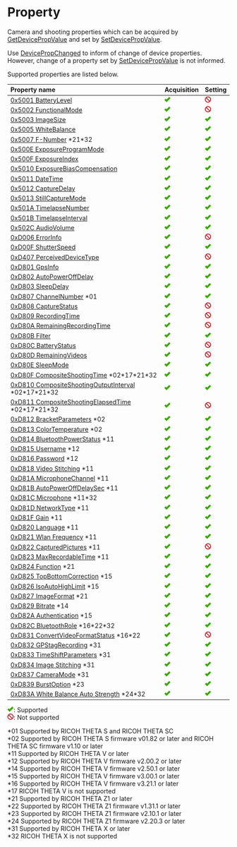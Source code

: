 # Property

Camera and shooting properties which can be acquired by [GetDevicePropValue](./operation/get_device_prop_value.md) and set by [SetDevicePropValue](./operation/set_device_prop_value.md).

Use [DevicePropChanged](./event/device_prop_changed.md) to inform of change of device properties. However, change of a property set by [SetDevicePropValue](./operation/set_device_prop_value.md) is not informed.

Supported properties are listed below.

| Property name | Acquisition | Setting |
|:--|:--|:--|
| [0x5001 BatteryLevel](./property/battery_level.md) | ![supported](./assets/img/supported.png "supported") | ![not supported](./assets/img/not-supported.png "not supported") |
| [0x5002 FunctionalMode](./property/functional_mode.md) | ![supported](./assets/img/supported.png "supported") | ![not supported](./assets/img/not-supported.png "not supported") |
| [0x5003 ImageSize](./property/image_size.md) | ![supported](./assets/img/supported.png "supported") | ![supported](./assets/img/supported.png "supported") |
| [0x5005 WhiteBalance](./property/white_balance.md) | ![supported](./assets/img/supported.png "supported") | ![supported](./assets/img/supported.png "supported") |
| [0x5007 F-Number](./property/f_number.md) \*21\*32 | ![supported](./assets/img/supported.png "supported") | ![supported](./assets/img/supported.png "supported") |
| [0x500E ExposureProgramMode](./property/exposure_program_mode.md) | ![supported](./assets/img/supported.png "supported") | ![supported](./assets/img/supported.png "supported") |
| [0x500F ExposureIndex](./property/exposure_index.md) | ![supported](./assets/img/supported.png "supported") | ![supported](./assets/img/supported.png "supported") |
| [0x5010 ExposureBiasCompensation](./property/exposure_bias_compensation.md) | ![supported](./assets/img/supported.png "supported") | ![supported](./assets/img/supported.png "supported") |
| [0x5011 DateTime](./property/date_time.md) | ![supported](./assets/img/supported.png "supported") | ![supported](./assets/img/supported.png "supported") |
| [0x5012 CaptureDelay](./property/capture_delay.md) | ![supported](./assets/img/supported.png "supported") | ![supported](./assets/img/supported.png "supported") |
| [0x5013 StillCaptureMode](./property/still_capture_mode.md) | ![supported](./assets/img/supported.png "supported") | ![supported](./assets/img/supported.png "supported") |
| [0x501A TimelapseNumber](./property/timelapse_number.md) | ![supported](./assets/img/supported.png "supported") | ![supported](./assets/img/supported.png "supported") |
| [0x501B TimelapseInterval](./property/timelapse_interval.md) | ![supported](./assets/img/supported.png "supported") | ![supported](./assets/img/supported.png "supported") |
| [0x502C AudioVolume](./property/audio_volume.md) | ![supported](./assets/img/supported.png "supported") | ![supported](./assets/img/supported.png "supported") |
| [0xD006 ErrorInfo](./property/error_info.md) | ![supported](./assets/img/supported.png "supported") | ![not supported](./assets/img/not-supported.png "not supported") |
| [0xD00F ShutterSpeed](./property/shutter_speed.md) | ![supported](./assets/img/supported.png "supported") | ![supported](./assets/img/supported.png "supported") |
| [0xD407 PerceivedDeviceType](./property/perceived_device_type.md) | ![supported](./assets/img/supported.png "supported") | ![not supported](./assets/img/not-supported.png "not supported") |
| [0xD801 GpsInfo](./property/gps_info.md) | ![supported](./assets/img/supported.png "supported") | ![supported](./assets/img/supported.png "supported") |
| [0xD802 AutoPowerOffDelay](./property/auto_power_off_delay.md) | ![supported](./assets/img/supported.png "supported") | ![supported](./assets/img/supported.png "supported") |
| [0xD803 SleepDelay](./property/sleep_delay.md) | ![supported](./assets/img/supported.png "supported") | ![supported](./assets/img/supported.png "supported") |
| [0xD807 ChannelNumber](./property/channel_number.md) \*01 | ![supported](./assets/img/supported.png "supported") | ![supported](./assets/img/supported.png "supported") |
| [0xD808 CaptureStatus](./property/capture_status.md) | ![supported](./assets/img/supported.png "supported") | ![not supported](./assets/img/not-supported.png "not supported") |
| [0xD809 RecordingTime](./property/recording_time.md) | ![supported](./assets/img/supported.png "supported") | ![not supported](./assets/img/not-supported.png "not supported") |
| [0xD80A RemainingRecordingTime](./property/remaining_recording_time.md) | ![supported](./assets/img/supported.png "supported") | ![not supported](./assets/img/not-supported.png "not supported") |
| [0xD80B Filter](./property/filter.md) | ![supported](./assets/img/supported.png "supported") | ![supported](./assets/img/supported.png "supported") |
| [0xD80C BatteryStatus](./property/battery_status.md) | ![supported](./assets/img/supported.png "supported") | ![not supported](./assets/img/not-supported.png "not supported") |
| [0xD80D RemainingVideos](./property/remaining_videos.md) | ![supported](./assets/img/supported.png "supported") | ![not supported](./assets/img/not-supported.png "not supported") |
| [0xD80E SleepMode](./property/sleep_mode.md) | ![supported](./assets/img/supported.png "supported") | ![supported](./assets/img/supported.png "supported") |
| [0xD80F CompositeShootingTime](./property/composite_shooting_time.md) \*02\*17\*21\*32 | ![supported](./assets/img/supported.png "supported") | ![supported](./assets/img/supported.png "supported") |
| [0xD810 CompositeShootingOutputInterval](./property/composite_shooting_output_interval.md) \*02\*17\*21\*32 | ![supported](./assets/img/supported.png "supported") | ![supported](./assets/img/supported.png "supported") |
| [0xD811 CompositeShootingElapsedTime](./property/composite_shooting_elapsed_time.md) \*02\*17\*21\*32 | ![supported](./assets/img/supported.png "supported") | ![not supported](./assets/img/not-supported.png "not supported") |
| [0xD812 BracketParameters](./property/bracket_parameters.md) \*02 | ![supported](./assets/img/supported.png "supported") | ![supported](./assets/img/supported.png "supported") |
| [0xD813 ColorTemperature](./property/color_temperature.md) \*02 | ![supported](./assets/img/supported.png "supported") | ![supported](./assets/img/supported.png "supported") |
| [0xD814 BluetoothPowerStatus](./property/bluetooth_power_status.md) \*11 | ![supported](./assets/img/supported.png "supported") | ![supported](./assets/img/supported.png "supported") |
| [0xD815 Username](./property/username.md) \*12 | ![supported](./assets/img/supported.png "supported") | ![supported](./assets/img/supported.png "supported") |
| [0xD816 Password](./property/password.md) \*12 | ![supported](./assets/img/supported.png "supported") | ![supported](./assets/img/supported.png "supported") |
| [0xD818 Video Stitching](./property/video_stitching.md) \*11 | ![supported](./assets/img/supported.png "supported") | ![supported](./assets/img/supported.png "supported") |
| [0xD81A MicrophoneChannel](./property/microphone_channel.md) \*11 | ![supported](./assets/img/supported.png "supported") | ![supported](./assets/img/supported.png "supported") |
| [0xD81B AutoPowerOffDelaySec](./property/auto_power_off_delay_sec.md) \*11 | ![supported](./assets/img/supported.png "supported") | ![supported](./assets/img/supported.png "supported") |
| [0xD81C Microphone](./property/microphone.md) \*11\*32 | ![supported](./assets/img/supported.png "supported") | ![supported](./assets/img/supported.png "supported") |
| [0xD81D NetworkType](./property/network_type.md) \*11 | ![supported](./assets/img/supported.png "supported") | ![supported](./assets/img/supported.png "supported") |
| [0xD81F Gain](./property/gain.md) \*11 | ![supported](./assets/img/supported.png "supported") | ![supported](./assets/img/supported.png "supported") |
| [0xD820 Language](./property/language.md) \*11 | ![supported](./assets/img/supported.png "supported") | ![supported](./assets/img/supported.png "supported") |
| [0xD821 Wlan Frequency](./property/wlan_frequency.md) \*11 | ![supported](./assets/img/supported.png "supported") | ![supported](./assets/img/supported.png "supported") |
| [0xD822 CapturedPictures](./property/captured_pictures.md) \*11 | ![supported](./assets/img/supported.png "supported") | ![not supported](./assets/img/not-supported.png "not supported") |
| [0xD823 MaxRecordableTime](./property/max_recordable_time.md) \*11 | ![supported](./assets/img/supported.png "supported") | ![supported](./assets/img/supported.png "supported") |
| [0xD824 Function](./property/function.md) \*21 | ![supported](./assets/img/supported.png "supported") | ![supported](./assets/img/supported.png "supported") |
| [0xD825 TopBottomCorrection](./property/top_bottom_correction.md) \*15 | ![supported](./assets/img/supported.png "supported") | ![supported](./assets/img/supported.png "supported") |
| [0xD826 IsoAutoHighLimit](./property/iso_auto_high_limit.md) \*15 | ![supported](./assets/img/supported.png "supported") | ![supported](./assets/img/supported.png "supported") |
| [0xD827 ImageFormat](./property/image_format.md) \*21 | ![supported](./assets/img/supported.png "supported") | ![supported](./assets/img/supported.png "supported") |
| [0xD829 Bitrate](./property/bitrate.md) \*14 | ![supported](./assets/img/supported.png "supported") | ![supported](./assets/img/supported.png "supported") |
| [0xD82A Authentication](./property/authentication.md) \*15 | ![supported](./assets/img/supported.png "supported") | ![supported](./assets/img/supported.png "supported") |
| [0xD82C BluetoothRole](./property/bluetooth_role.md) \*16\*22\*32 | ![supported](./assets/img/supported.png "supported") | ![supported](./assets/img/supported.png "supported") |
| [0xD831 ConvertVideoFormatStatus](./property/convert_video_format_status.md) \*16\*22 | ![supported](./assets/img/supported.png "supported") | ![not supported](./assets/img/not-supported.png "not supported") |
| [0xD832 GPStagRecording](./property/gps_tag_recording.md) \*31 | ![supported](./assets/img/supported.png "supported") | ![supported](./assets/img/supported.png "supported") |
| [0xD833 TimeShiftParameters](./property/time_shift_parameters.md) \*31 | ![supported](./assets/img/supported.png "supported") | ![supported](./assets/img/supported.png "supported") |
| [0xD834 Image Stitching](./property/image_stitching.md) \*31 | ![supported](./assets/img/supported.png "supported") | ![supported](./assets/img/supported.png "supported") |
| [0xD837 CameraMode](./property/camera_mode.md) \*31 | ![supported](./assets/img/supported.png "supported") | ![supported](./assets/img/supported.png "supported") |
| [0xD839 BurstOption](./property/burst_option.md) \*23 | ![supported](./assets/img/supported.png "supported") | ![supported](./assets/img/supported.png "supported") |
| [0xD83A White Balance Auto Strength](white_balance_auto_strength.md) \*24\*32 | ![supported](./assets/img/supported.png "supported") | ![supported](./assets/img/supported.png "supported") |

![supported](./assets/img/supported.png "supported"): Supported  
![not supported](./assets/img/not-supported.png "not supported"): Not supported  

\*01 Supported by RICOH THETA S and RICOH THETA SC  
\*02 Supported by RICOH THETA S firmware v01.82 or later and RICOH THETA SC firmware v1.10 or later  
\*11 Supported by RICOH THETA V or later  
\*12 Supported by RICOH THETA V firmware v2.00.2 or later  
\*14 Supported by RICOH THETA V firmware v2.50.1 or later  
\*15 Supported by RICOH THETA V firmware v3.00.1 or later  
\*16 Supported by RICOH THETA V firmware v3.21.1 or later  
\*17 RICOH THETA V is not supported  
\*21 Supported by RICOH THETA Z1 or later  
\*22 Supported by RICOH THETA Z1 firmware v1.31.1 or later  
\*23 Supported by RICOH THETA Z1 firmware v2.10.1 or later  
\*24 Supported by RICOH THETA Z1 firmware v2.20.3 or later  
\*31 Supported by RICOH THETA X or later  
\*32 RICOH THETA X is not supported  
